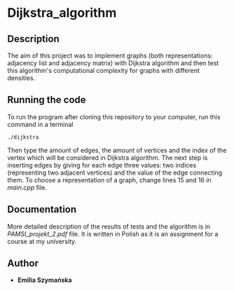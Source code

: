 # Dijkstra_algorithm

## Description 
The aim of this project was to implement graphs (both representations: adjacency list and adjacency matrix) with Dijkstra algorithm and then test this algorithm's computational complexity for graphs with different densities. 

## Running the code
To run the program after cloning this repository to your computer, run this command in a terminal
```
./dijkstra
```
Then type the amount of edges, the amount of vertices and the index of the vertex which will be considered in Dijkstra algorithm. The next step is inserting edges by giving for each edge three values: two indices (representing two adjacent vertices) and the value of the edge connecting them.
To choose a representation of a graph, change lines 15 and 16 in _main.cpp_ file.

## Documentation
More detailed description of the results of tests and the algorithm is in _PAMSI_projekt_2.pdf_ file. It is written in Polish as it is an assignment for a course at my university.

## Author
* **Emilia Szymańska**

